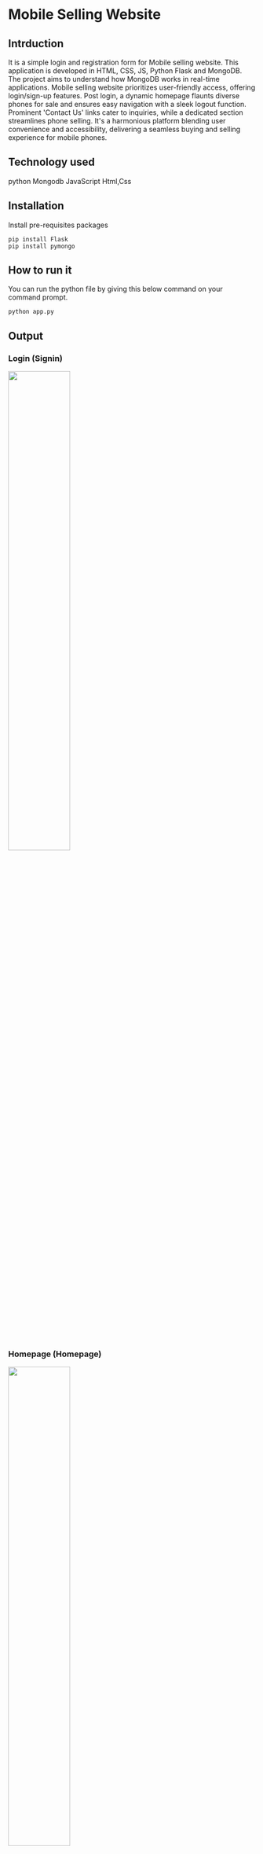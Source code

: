 # Mobile Selling Website

## Intrduction

It is a simple login and registration form for Mobile selling website. This application is developed in HTML, CSS, JS, Python Flask and MongoDB. The project aims to understand how MongoDB works in real-time applications.
Mobile selling website prioritizes user-friendly access, offering login/sign-up features. Post login, a dynamic homepage flaunts diverse phones for sale and ensures easy navigation with a sleek logout function. Prominent 'Contact Us' links cater to inquiries, while a dedicated section streamlines phone selling. It's a harmonious platform blending user convenience and accessibility, delivering a seamless buying and selling experience for mobile phones.

## Technology used

python
Mongodb
JavaScript
Html,Css

## Installation

Install pre-requisites packages

```
pip install Flask
pip install pymongo
```

## How to run it

You can run the python file by giving this below command on your command prompt.

```
python app.py
```

## Output

### Login (Signin)
<img src='https://github.com/Snitesh422/Technical-task/issues/1#issue-2048570145' width="50%" ></img> <br><br>
### Homepage (Homepage)
<img src='https://github.com/Snitesh422/Technical-task/issues/1#issuecomment-1862681111' width="50%" ></img> <br><br>
### Registration (Signup)
<img src='https://github.com/Snitesh422/Technical-task/issues/1#issuecomment-1862680730' width="50%" ></img> <br><br>
### Database (Database)
<img src='https://github.com/Snitesh422/Technical-task/issues/1#issuecomment-1862689718' width="50%" ></img> <br><br>


### Thank you
